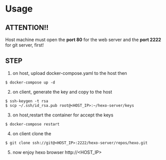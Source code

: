 # Usage


## ATTENTION!!
Host machine must open the **port 80** for the web server and the **port 2222** for git server, first!
## STEP
1. on host, upload docker-compose.yaml to the host then 
```
$ docker-compose up -d
```
2. on client, generate the key and copy to the host
```
$ ssh-keygen -t rsa
$ scp ~/.ssh/id_rsa.pub root@<HOST_IP>:~/hexo-server/keys
```
3. on host,restart the container for accept the keys
```
$ docker-compose restart
```
4. on client clone the 
```
$ git clone ssh://git@<HOST_IP>:2222/hexo-server/repos/hexo.git
```
5. now enjoy hexo
browser http://<HOST_IP>
